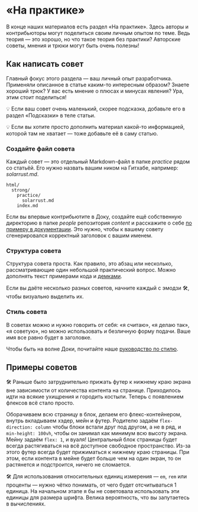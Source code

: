 # «На практике»

В конце наших материалов есть раздел «На практике». Здесь авторы и контрибьюторы могут поделиться своим личным опытом по теме. Ведь теория — это хорошо, но что такое теория без практики? Авторские советы, мнения и трюки могут быть очень полезны!

## Как написать совет

Главный фокус этого раздела — ваш личный опыт разработчика. Применяли описанное в статье каким-то интересным образом? Знаете хороший трюк? У вас есть мнение о плюсах и минусах явления? Ура, этим стоит поделиться!

💡 Если ваш совет очень маленький, скорее подсказка, добавьте его в раздел «Подсказки» в теле статьи.

💡 Если вы хотите просто дополнить материал какой-то информацией, которой там не хватает — тоже добавьте её в саму статью.

### Создайте файл совета

Каждый совет — это отдельный Markdown-файл в папке _practice_ рядом со статьёй. Его нужно назвать вашим ником на Гитхабе, например: _solarrust.md_.

```
html/
  strong/
    practice/
      solarrust.md
    index.md
```

Если вы впервые контрибьютите в Доку, создайте ещё собственную директорию в папке _people_ репозитория _content_ и расскажите о себе [по примеру в документации](people.md). Это нужно, чтобы к вашему совету сгенерировался корректный заголовок с вашим именем.

### Структура совета

Структура совета проста. Как правило, это абзац или несколько, рассматривающие один небольшой практический вопрос. Можно дополнять текст примерами кода и [демками](demos.md).

Если вы даёте несколько разных советов, начните каждый с эмодзи 🛠, чтобы визуально выделить их.

### Стиль совета

В советах можно и нужно говорить от себя: «я считаю», «я делаю так», «я советую», но можно использовать и безличную форму подачи. Ваше имя все равно будет в заголовке.

Чтобы быть на волне Доки, почитайте наше [руководство по стилю](styleguide.md).

## Примеры советов

  🛠 Раньше было затруднительно прижать футер к нижнему краю экрана вне зависимости от количества контента на странице. Приходилось идти на всякие ухищрения и городить костыли. Теперь с появлением флексов всё стало просто.

  Оборачиваем всю страницу в блок, делаем его флекс-контейнером, внутрь вкладываем хэдер, мейн и футер. Родителю задаём `flex-direction: column` чтобы блоки встали друг под другом, а не в ряд, и `min-height: 100vh`, чтобы он занимал как минимум всю высоту экрана. Мейну задаём `flex: 1`, и вуаля! Центральный блок страницы будет всегда растягиваться на всё доступное свободное пространство. Из-за этого футер всегда будет прижиматься к нижнему краю страницы. При этом, если контента в мейне будет больше чем на один экран, то он растянется и подстроится, ничего не сломается.

  🛠 Для использования относительных единиц измерения — `em`, `rem` или проценты — нужно чётко понимать, от чего будет отсчитываться 1 единица. На начальном этапе я бы не советовала использовать эти единицы для размера шрифта. Велика вероятность, что вы запутаетесь в вычислениях.
